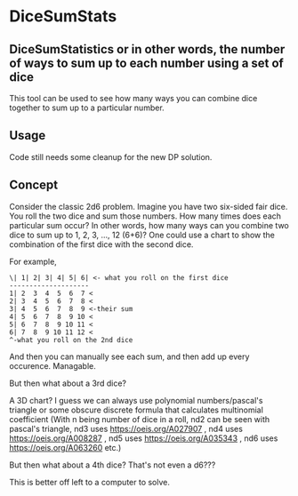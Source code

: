 # DiceSumStats
## DiceSumStatistics or in other words, the number of ways to sum up to each number using a set of dice

This tool can be used to see how many ways you can combine dice together to sum up to a particular number.

## Usage
Code still needs some cleanup for the new DP solution.

## Concept
Consider the classic 2d6 problem. Imagine you have two six-sided fair dice. You roll the two dice and sum those numbers. How many times does each particular sum occur? In other words, how many ways can you combine two dice to sum up to 1, 2, 3, ..., 12 (6+6)?
One could use a chart to show the combination of the first dice with the second dice.

For example,
```
\| 1| 2| 3| 4| 5| 6| <- what you roll on the first dice
--------------------
1| 2  3  4  5  6  7 <
2| 3  4  5  6  7  8 <
3| 4  5  6  7  8  9 <-their sum
4| 5  6  7  8  9 10 <
5| 6  7  8  9 10 11 <
6| 7  8  9 10 11 12 <
^-what you roll on the 2nd dice
```
And then you can manually see each sum, and then add up every occurence. Managable. 

But then what about a 3rd dice?

A 3D chart? I guess we can always use polynomial numbers/pascal's triangle or some obscure discrete formula that calculates multinomial coefficient (With n being number of dice in a roll, nd2 can be seen with pascal's triangle, nd3 uses https://oeis.org/A027907 , nd4 uses https://oeis.org/A008287 , nd5 uses https://oeis.org/A035343 , nd6 uses https://oeis.org/A063260 etc.)

But then what about a 4th dice? That's not even a d6???

This is better off left to a computer to solve.
